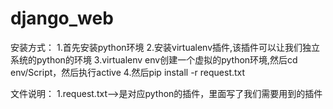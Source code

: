# django_web

安装方式：
    1.首先安装python环境
    2.安装virtualenv插件,该插件可以让我们独立系统的python的环境
    3.virtualenv env创建一个虚拟的python环境,然后cd env/Script，然后执行active
    4.然后pip install -r request.txt

文件说明：
    1.request.txt-->是对应python的插件，里面写了我们需要用到的插件